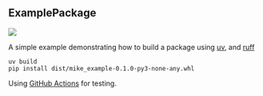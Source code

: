 ExamplePackage
-------------
![](https://github.com/mdh266/ExamplePackage/actions/workflows/python-app.yml/badge.svg)

A simple example demonstrating how to build a package using [uv](https://docs.astral.sh/uv/), and [ruff](https://astral.sh/ruff)

    uv build
    pip install dist/mike_example-0.1.0-py3-none-any.whl

Using [GitHub Actions](https://github.com/features/actions) for testing.

    